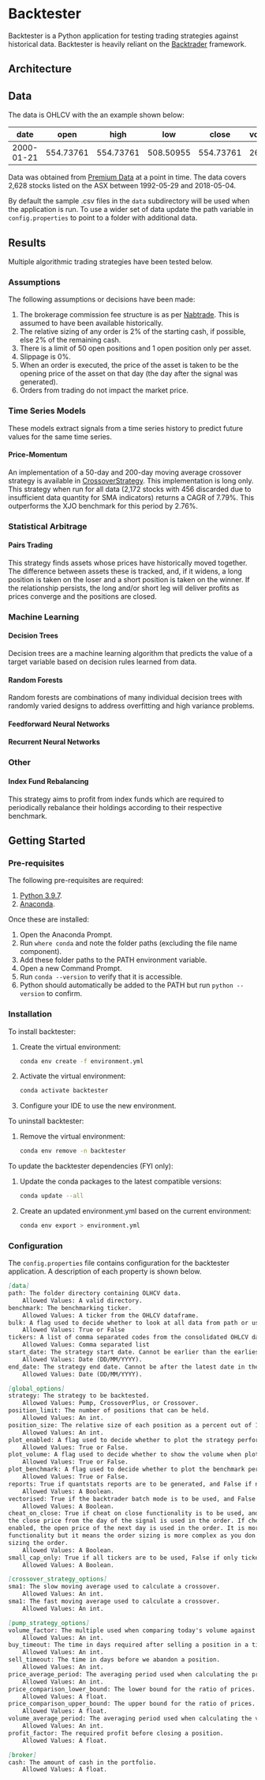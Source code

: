 # Backtester

Backtester is a Python application for testing trading strategies against historical data. Backtester is heavily reliant on the [Backtrader](https://github.com/mementum/backtrader) framework.

## Architecture

## Data

The data is OHLCV with the an example shown below:

| date       | open      | high      | low       | close     | volume | ticker |
|------------|-----------|-----------|-----------|-----------|--------|--------|
| 2000-01-21 | 554.73761 | 554.73761 | 508.50955 | 554.73761 | 26     | ZNT    |

Data was obtained from [Premium Data](https://www.premiumdata.net/products/premiumdata/asxhistorical.php) at a point in time. The data covers 2,628 stocks listed on the ASX between 1992-05-29 and 2018-05-04.

By default the sample .csv files in the `data` subdirectory will be used when the application is run. To use a wider set of data update the path variable in `config.properties` to point to a folder with additional data.

## Results

Multiple algorithmic trading strategies have been tested below.

### Assumptions

The following assumptions or decisions have been made:

1. The brokerage commission fee structure is as per [Nabtrade](https://www.nabtrade.com.au/investor/pricing). This is assumed to have been available historically.
1. The relative sizing of any order is 2% of the starting cash, if possible, else 2% of the remaining cash.
1. There is a limit of 50 open positions and 1 open position only per asset.
1. Slippage is 0%.
1. When an order is executed, the price of the asset is taken to be the opening price of the asset on that day (the day after the signal was generated).
1. Orders from trading do not impact the market price.

### Time Series Models

These models extract signals from a time series history to predict future values for the same time series.

#### Price-Momentum

An implementation of a 50-day and 200-day moving average crossover strategy is available in [CrossoverStrategy](CrossoverStrategy.py). This implementation is long only. This strategy when run for all data (2,172 stocks with 456 discarded due to insufficient data quantity for SMA indicators) returns a CAGR of 7.79%. This outperforms the XJO benchmark for this period by 2.76%.

### Statistical Arbitrage

#### Pairs Trading

This strategy finds assets whose prices have historically moved together. The difference between assets these is tracked, and, if it widens, a long position is taken on the loser and a short position is taken on the winner. If the relationship persists, the long and/or short leg will deliver profits as prices converge and the positions are closed.

### Machine Learning

#### Decision Trees

Decision trees are a machine learning algorithm that predicts the value of a target variable based on decision rules learned from data.

#### Random Forests

Random forests are combinations of many individual decision trees with randomly varied designs to address overfitting and high variance problems.

#### Feedforward Neural Networks

#### Recurrent Neural Networks

### Other

#### Index Fund Rebalancing

This strategy aims to profit from index funds which are required to periodically rebalance their holdings according to their respective benchmark.

## Getting Started

### Pre-requisites

The following pre-requisites are required:

1. [Python 3.9.7](https://www.python.org/downloads/release/python-397/).
1. [Anaconda](https://www.anaconda.com/products/individual).

Once these are installed:

1. Open the Anaconda Prompt.
1. Run `where conda` and note the folder paths (excluding the file name component).
1. Add these folder paths to the PATH environment variable.
1. Open a new Command Prompt.
1. Run `conda --version` to verify that it is accessible.
1. Python should automatically be added to the PATH but run `python --version` to confirm.

### Installation

To install backtester:

1. Create the virtual environment:
    ```bash
    conda env create -f environment.yml
    ```

1. Activate the virtual environment:
    ```bash
    conda activate backtester
    ```

1. Configure your IDE to use the new environment.

To uninstall backtester:

1. Remove the virtual environment:
    ```bash
    conda env remove -n backtester
    ```

To update the backtester dependencies (FYI only):

1. Update the conda packages to the latest compatible versions:
    ```bash
    conda update --all
    ```

1. Create an updated environment.yml based on the current environment:
    ```bash
    conda env export > environment.yml
    ```

### Configuration

The `config.properties` file contains configuration for the backtester application. A description of each property is shown below.

```markdown
[data]
path: The folder directory containing OLHCV data.
	Allowed Values: A valid directory.
benchmark: The benchmarking ticker.
	Allowed Values: A ticker from the OHLCV dataframe.
bulk: A flag used to decide whether to look at all data from path or use the tickers field.
	Allowed Values: True or False
tickers: A list of comma separated codes from the consolidated OHLCV data read from path. Only used when bulk is set to False.
	Allowed Values: Comma separated list
start_date: The strategy start date. Cannot be earlier than the earliest date in the OHLCV dataframe.
	Allowed Values: Date (DD/MM/YYYY).
end_date: The strategy end date. Cannot be after the latest date in the OHLCV dataframe.
	Allowed Values: Date (DD/MM/YYYY).

[global_options]
strategy: The strategy to be backtested.
	Allowed Values: Pump, CrossoverPlus, or Crossover.
position_limit: The number of positions that can be held.
	Allowed Values: An int.
position_size: The relative size of each position as a percent out of 100. Must equal 100 when multiplied with the position_limit. For example, a position_limit of 50 and a position_size of 2.
	Allowed Values: An int.
plot_enabled: A flag used to decide whether to plot the strategy performance. Not recommended when bulk is set to True.
	Allowed Values: True or False.
plot_volume: A flag used to decide whether to show the volume when plotting the strategy performance. Only relevant if plot_enabled is set to True.
	Allowed Values: True or False.
plot_benchmark: A flag used to decide whether to plot the benchmark performance.
	Allowed Values: True or False.
reports: True if quantstats reports are to be generated, and False if not.
	Allowed Values: A Boolean.
vectorised: True if the backtrader batch mode is to be used, and False if not. True gives a ~30% performance increase.
	Allowed Values: A Boolean.
cheat_on_close: True if cheat on close functionality is to be used, and False if not. If cheat on close functionality is enabled,
the close price from the day of the signal is used in the order. If cheat on close functionality is not
enabled, the open price of the next day is used in the order. It is more realistic not to use this
functionality but it means the order sizing is more complex as you don't know the price of execution when
sizing the order.
	Allowed Values: A Boolean.
small_cap_only: True if all tickers are to be used, False if only tickers outside of the ASX300 are to be used.
	Allowed Values: A Boolean.

[crossover_strategy_options]
sma1: The slow moving average used to calculate a crossover.
	Allowed Values: An int.
sma1: The fast moving average used to calculate a crossover.
	Allowed Values: An int.

[pump_strategy_options]
volume_factor: The multiple used when comparing today's volume against the average volume.
	Allowed Values: An int.
buy_timeout: The time in days required after selling a position in a ticker, before buying back into the same ticker is possible.
	Allowed Values: An int.
sell_timeout: The time in days before we abandon a position.
	Allowed Values: An int.
price_average_period: The averaging period used when calculating the price average.
	Allowed Values: An int.
price_comparison_lower_bound: The lower bound for the ratio of prices.
	Allowed Values: A float.
price_comparison_upper_bound: The upper bound for the ratio of prices.
	Allowed Values: A float.
volume_average_period: The averaging period used when calculating the volume average.
	Allowed Values: An int.
profit_factor: The required profit before closing a position.
	Allowed Values: A float.

[broker]
cash: The amount of cash in the portfolio.
	Allowed Values: A float.
```
